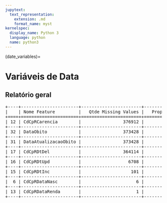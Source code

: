 ```yaml
--- 
jupytext:
  text_representation:
    extension: .md
    format_name: myst
kernelspec:
  display_name: Python 3
  language: python
  name: python3
---
```


(date_variables)= 

# Variáveis de Data
## Relatório geral

<pre>
+----+----------------------+-----------------------+-----------------------------+
|    | Nome Feature         |   Qtde Missing Values |   Proportion Missing Values |
+====+======================+=======================+=============================+
| 12 | CdCpRCarencia        |                376912 |                       99.4  |
+----+----------------------+-----------------------+-----------------------------+
| 32 | DataObito            |                373428 |                       98.48 |
+----+----------------------+-----------------------+-----------------------------+
| 31 | DataAtualizacaoObito |                373428 |                       98.48 |
+----+----------------------+-----------------------+-----------------------------+
| 17 | CdCpRDtDel           |                364114 |                       96.03 |
+----+----------------------+-----------------------+-----------------------------+
| 16 | CdCpRDtUpd           |                  6708 |                        1.77 |
+----+----------------------+-----------------------+-----------------------------+
| 15 | CdCpRDtInc           |                   101 |                        0.03 |
+----+----------------------+-----------------------+-----------------------------+
|  6 | CdCpRDataNasc        |                     6 |                        0    |
+----+----------------------+-----------------------+-----------------------------+
| 13 | CdCpRDataRenda       |                     1 |                        0    |
+----+----------------------+-----------------------+-----------------------------+
</pre>

